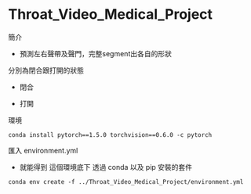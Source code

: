 
# Throat_Video_Medical_Project

簡介

* 預測左右聲帶及聲門，完整segment出各自的形狀

分別為閉合跟打開的狀態
* 閉合

* 打開


環境
```python=
conda install pytorch==1.5.0 torchvision==0.6.0 -c pytorch
```

匯入 environment.yml
* 就能得到 這個環境底下 透過 conda 以及 pip 安裝的套件

```python=
conda env create -f ../Throat_Video_Medical_Project/environment.yml
```
